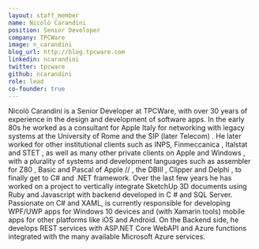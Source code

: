 ```yaml
---
layout: staff_member
name: Nicolò Carandini
position: Senior Developer
company: TPCWare
image: n_carandini
blog_url: http://blog.tpcware.com
linkedin: ncarandini
twitter: tpcware
github: ncarandini
role: lead
co-founder: true
---
```


Nicolò Carandini is a Senior Developer at TPCWare, with over 30 years of experience in the design and development of software apps. In the early 80s he worked as a consultant for Apple Italy for networking with legacy systems at the University of Rome and the SIP (later Telecom) . He later worked for other institutional clients such as INPS, Finmeccanica , Italstat and STET , as well as many other private clients on Apple and Windows , with a plurality of systems and development languages ​​such as assembler for Z80 , Basic and Pascal of Apple // , the DBIII , Clipper and Delphi , to finally get to C#  and .NET framework. Over the last few years he has worked on a project to vertically integrate SketchUp 3D documents using Ruby and Javascript with backend developed in C # and SQL Server. Passionate on C# and XAML, is currently responsible for developing WPF/UWP apps for Windows 10 devices and (with Xamarin tools) mobile apps for other platforms like iOS and Android. On the Backend side, he develops REST services with ASP.NET Core WebAPI and Azure functions integrated with the many available Microsoft Azure services.